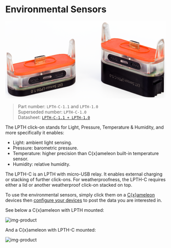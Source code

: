 # Environmental Sensors

![img-product](images/ANWF5954.png)

> Part number: `LPTH-C-1.1` and `LPTH-1.0`<br/>
> Superseded number: `LPTH-C-1.0`<br/>
> Datasheet: [`LPTH-C-1.1 + LPTH-1.0`](datasheets/datasheet-lpth-lpth-c.pdf ':ignore')

The LPTH click-on stands for Light, Pressure, Temperature & Humidity, and more specifically it enables:
* Light: ambient light sensing.
* Pressure: barometric pressure.
* Temperature: higher precision than C{x}ameleon built-in temperature sensor.
* Humidity: relative humidity.

The LPTH-C is an LPTH with micro-USB relay.
It enables external charging or stacking of further click-ons.
For weatherproofness, the LPTH-C requires either a lid or another weatherproof click-on stacked on top.

To use the environmental sensors, simply click them on a [C{x}ameleon](products-cxameleon.md) devices
then [configure your devices](howto-device-configuration.md) to post the data you are interested in.

See below a C{x}ameleon with LPTH mounted:

![img-product](images/ANWF5957-transparent.png)

And a C{x}ameleon with LPTH-C mounted:

![img-product](images/ANWF5944-transparent.png)